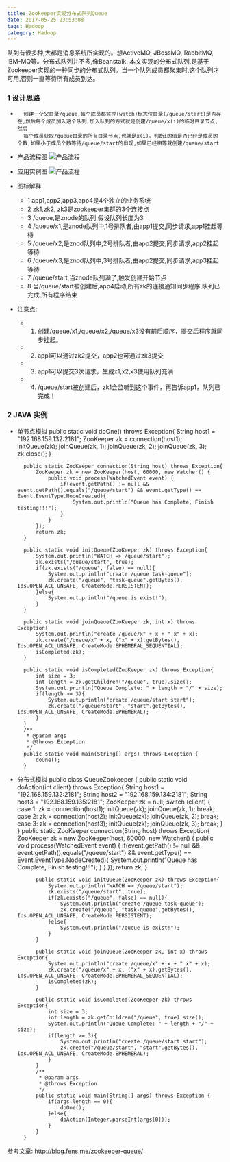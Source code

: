 ```yaml
---
title: Zookeeper实现分布式队列Queue
date: 2017-05-25 23:53:08 
tags: Hadoop
category: Hadoop
---
```

队列有很多种,大都是消息系统所实现的。想ActiveMQ, JBossMQ, RabbitMQ, IBM-MQ等。分布式队列并不多,像Beanstalk.
本文实现的分布式队列,是基于Zookeeper实现的一种同步的分布式队列。当一个队列成员都聚集时,这个队列才可用,否则一直等待所有成员到达。

### 1 设计思路
+ 
		创建一个父目录/queue,每个成员都监控(watch)标志位目录(/queue/start)是否存在,然后每个成员加入这个队列,加入队列的方式就是创建/queue/x(i)的临时目录节点,然后
		每个成员获取/queue目录的所有目录节点,也就是x(i)。判断i的值是否已经是成员的个数,如果小于成员个数等待/queue/start的出现,如果已经相等就创建/queue/start
+ 产品流程图
	![产品流程](http://7xsqwa.com1.z0.glb.clouddn.com/zookeeper-queue.png)

+ 应用实例图
	![产品流程](http://7xsqwa.com1.z0.glb.clouddn.com/zookeeper-queue-dataprocess.png)
+ 图标解释
	- 1 app1,app2,app3,app4是4个独立的业务系统
	- 2 zk1,zk2, zk3是zookeeper集群的3个连接点
	- 3 /queue,是znode的队列,假设队列长度为3
	- 4 /queue/x1,是znode队列中,1号排队者,由app1提交,同步请求,app1挂起等待
	- 5 /queue/x2,是znod队列中,2号排队者,由app2提交,同步请求,app2挂起等待
	- 6 /queue/x3,是znod队列中,3号排队者,由app2提交,同步请求,app3挂起等待
	- 7 /queue/start,当znode队列满了,触发创建开始节点
	- 8 当/queue/start被创建后,app4启动,所有zk的连接通知同步程序,队列已完成,所有程序结束
+ 注意点: 
	- 1. 创建/queue/x1,/queue/x2,/queue/x3没有前后顺序，提交后程序就同步挂起。
	- 2. app1可以通过zk2提交，app2也可通过zk3提交
	- 3. app1可以提交3次请求，生成x1,x2,x3使用队列充满
	- 4. /queue/start被创建后，zk1会监听到这个事件，再告诉app1，队列已完成！

### 2 JAVA 实例
+ 单节点模拟
		public static void doOne() throws Exception{
			String host1 = "192.168.159.132:2181";
			ZooKeeper zk = connection(host1);
			initQueue(zk);
			joinQueue(zk, 1);
			joinQueue(zk, 2);
			joinQueue(zk, 3);
			zk.close();
		}
		
		public static ZooKeeper connection(String host) throws Exception{
			ZooKeeper zk = new ZooKeeper(host, 60000, new Watcher() {
				public void process(WatchedEvent event) {
					if(event.getPath() != null && event.getPath().equals("/queue/start") && event.getType() == Event.EventType.NodeCreated){
						System.out.println("Queue has Complete, Finish testing!!!");
					}
				}
			});
			return zk;
		}
		
		public static void initQueue(ZooKeeper zk) throws Exception{
			System.out.println("WATCH => /queue/start");
			zk.exists("/queue/start", true);
			if(zk.exists("/queue", false) == null){
				System.out.println("create /queue task-queue");
				zk.create("/queue", "task-queue".getBytes(), Ids.OPEN_ACL_UNSAFE, CreateMode.PERSISTENT);
			}else{
				System.out.println("/queue is exist!");
			}
		}
		
		public static void joinQueue(ZooKeeper zk, int x) throws Exception{
			System.out.println("create /queue/x" + x + " x" + x);
			zk.create("/queue/x" + x, ("x" + x).getBytes(), Ids.OPEN_ACL_UNSAFE, CreateMode.EPHEMERAL_SEQUENTIAL);
			isCompleted(zk);
		}
		
		public static void isCompleted(ZooKeeper zk) throws Exception{
			int size = 3;
			int length = zk.getChildren("/queue", true).size();
			System.out.println("Queue Complete: " + length + "/" + size);
			if(length >= 3){
				System.out.println("create /queue/start start");
				zk.create("/queue/start", "start".getBytes(), Ids.OPEN_ACL_UNSAFE, CreateMode.EPHEMERAL);
			}
		}
		/**
		 * @param args
		 * @throws Exception 
		 */
		public static void main(String[] args) throws Exception {
			doOne();
		}

+ 分布式模拟
		public class QueueZookeeper {
			public static void doAction(int client) throws Exception{
				String host1 = "192.168.159.132:2181";
				String host2 = "192.168.159.134:2181";
				String host3 = "192.168.159.135:2181";
				ZooKeeper zk = null;
				switch (client) {
				case 1:
					zk = connection(host1);
					initQueue(zk);
					joinQueue(zk, 1);
					break;
				case 2:
					zk = connection(host2);
					initQueue(zk);
					joinQueue(zk, 2);
					break;
				case 3:
					zk = connection(host3);
					initQueue(zk);
					joinQueue(zk, 3);
					break;
				}
			}
			public static ZooKeeper connection(String host) throws Exception{
				ZooKeeper zk = new ZooKeeper(host, 60000, new Watcher() {
					public void process(WatchedEvent event) {
						if(event.getPath() != null && event.getPath().equals("/queue/start") && event.getType() == Event.EventType.NodeCreated){
							System.out.println("Queue has Complete, Finish testing!!!");
						}
					}
				});
				return zk;
			}
			
			public static void initQueue(ZooKeeper zk) throws Exception{
				System.out.println("WATCH => /queue/start");
				zk.exists("/queue/start", true);
				if(zk.exists("/queue", false) == null){
					System.out.println("create /queue task-queue");
					zk.create("/queue", "task-queue".getBytes(), Ids.OPEN_ACL_UNSAFE, CreateMode.PERSISTENT);
				}else{
					System.out.println("/queue is exist!");
				}
			}
			
			public static void joinQueue(ZooKeeper zk, int x) throws Exception{
				System.out.println("create /queue/x" + x + " x" + x);
				zk.create("/queue/x" + x, ("x" + x).getBytes(), Ids.OPEN_ACL_UNSAFE, CreateMode.EPHEMERAL_SEQUENTIAL);
				isCompleted(zk);
			}
			
			public static void isCompleted(ZooKeeper zk) throws Exception{
				int size = 3;
				int length = zk.getChildren("/queue", true).size();
				System.out.println("Queue Complete: " + length + "/" + size);
				if(length >= 3){
					System.out.println("create /queue/start start");
					zk.create("/queue/start", "start".getBytes(), Ids.OPEN_ACL_UNSAFE, CreateMode.EPHEMERAL);
				}
			}
			/**
			 * @param args
			 * @throws Exception 
			 */
			public static void main(String[] args) throws Exception {
				if(args.length == 0){
					doOne();
				}else{
					doAction(Integer.parseInt(args[0]));
				}
			}
		}
参考文章:
http://blog.fens.me/zookeeper-queue/



























